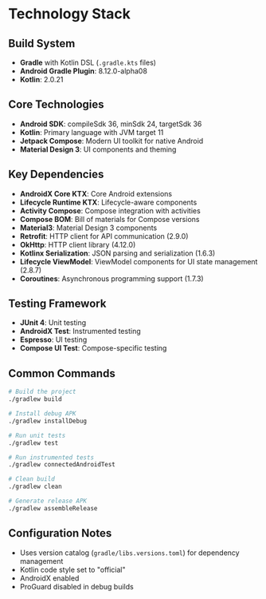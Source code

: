 # Technology Stack

## Build System
- **Gradle** with Kotlin DSL (`.gradle.kts` files)
- **Android Gradle Plugin**: 8.12.0-alpha08
- **Kotlin**: 2.0.21

## Core Technologies
- **Android SDK**: compileSdk 36, minSdk 24, targetSdk 36
- **Kotlin**: Primary language with JVM target 11
- **Jetpack Compose**: Modern UI toolkit for native Android
- **Material Design 3**: UI components and theming

## Key Dependencies
- **AndroidX Core KTX**: Core Android extensions
- **Lifecycle Runtime KTX**: Lifecycle-aware components
- **Activity Compose**: Compose integration with activities
- **Compose BOM**: Bill of materials for Compose versions
- **Material3**: Material Design 3 components
- **Retrofit**: HTTP client for API communication (2.9.0)
- **OkHttp**: HTTP client library (4.12.0)
- **Kotlinx Serialization**: JSON parsing and serialization (1.6.3)
- **Lifecycle ViewModel**: ViewModel components for UI state management (2.8.7)
- **Coroutines**: Asynchronous programming support (1.7.3)

## Testing Framework
- **JUnit 4**: Unit testing
- **AndroidX Test**: Instrumented testing
- **Espresso**: UI testing
- **Compose UI Test**: Compose-specific testing

## Common Commands
```bash
# Build the project
./gradlew build

# Install debug APK
./gradlew installDebug

# Run unit tests
./gradlew test

# Run instrumented tests
./gradlew connectedAndroidTest

# Clean build
./gradlew clean

# Generate release APK
./gradlew assembleRelease
```

## Configuration Notes
- Uses version catalog (`gradle/libs.versions.toml`) for dependency management
- Kotlin code style set to "official"
- AndroidX enabled
- ProGuard disabled in debug builds